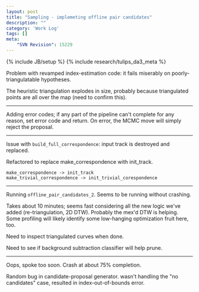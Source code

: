 ```yaml
---
layout: post
title: "Sampling - implemeting offline pair candidates"
description: ""
category: 'Work Log'
tags: []
meta: 
    "SVN Revision": 15229
---
```

{% include JB/setup %}
{% include research/tulips_da3_meta %}

Problem with revamped index-estimation code:  it fails miserably on poorly-triangulatable hypotheses.  

The heuristic triangulation explodes in size, probably because triangulated points are all over the map (need to confirm this).

---

Adding error codes; if any part of the pipeline can't complete for any reason, set error code and return.  On error, the MCMC move will simply reject the proposal.

---

Issue with `build_full_correspondence`: input track is destroyed and replaced.

Refactored to replace make_correspondence with init_track.

    make_correspondence -> init_track
    make_trivial_correspondence -> init_trivial_corespondence

---

Running `offline_pair_candidates_2`.  Seems to be running without crashing.

Takes about 10 minutes;  seems fast considering all the new logic we've added (re-triangulation, 2D DTW). Probably the mex'd DTW is helping.  Some profiling will likely identify some low-hanging optimization fruit here, too.

Need to inspect triangulated curves when done.

Need to see if background subtraction classifier will help prune.

---

Oops, spoke too soon.  Crash at about 75% completion.

Random bug in candidate-proposal generator.  wasn't handling the "no candidates" case, resulted in index-out-of-bounds error.
